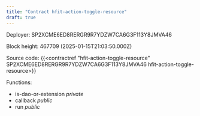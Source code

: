 ```yaml
---
title: "Contract hfit-action-toggle-resource"
draft: true
---
```

Deployer: SP2XCME6ED8RERGR9R7YDZW7CA6G3F113Y8JMVA46


 



Block height: 467709 (2025-01-15T21:03:50.000Z)

Source code: {{<contractref "hfit-action-toggle-resource" SP2XCME6ED8RERGR9R7YDZW7CA6G3F113Y8JMVA46 hfit-action-toggle-resource>}}

Functions:

* is-dao-or-extension _private_
* callback _public_
* run _public_
